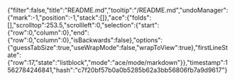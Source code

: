 {"filter":false,"title":"README.md","tooltip":"/README.md","undoManager":{"mark":-1,"position":-1,"stack":[]},"ace":{"folds":[],"scrolltop":253.5,"scrollleft":0,"selection":{"start":{"row":0,"column":0},"end":{"row":0,"column":0},"isBackwards":false},"options":{"guessTabSize":true,"useWrapMode":false,"wrapToView":true},"firstLineState":{"row":17,"state":"listblock","mode":"ace/mode/markdown"}},"timestamp":1562784246841,"hash":"c7f20bf57b0a0b5285b62a3bb56806fb7a9d9617"}